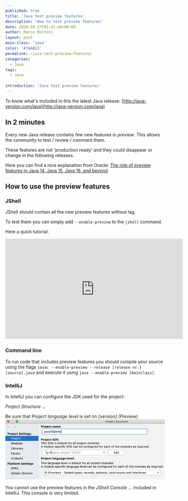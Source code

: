 ```yaml
---
published: true
title: 'Java test preview features'
description: 'How to test preview features'
date: 2020-10-27T01:41:48+00:00
author: Marco Molteni
layout: post
main-class: 'java'
color: '#7AAB13'
permalink: /java-test-preview-features
categories:
  - Java
tags:
  - Java

introduction: 'Java test preview features'
---
```

To know what's included in this the latest Java release: [http://java-version.com/java](http://java-version.com/java)

## In 2 minutes
Every new Java release contains few new features in _preview_. This allows the community to test / review / comment them.

These features are not 'production ready' and they could disappear or change in the following releases.

Here you can find a nice explanation from Oracle: [The role of preview features in Java 14, Java 15, Java 16, and beyond](https://blogs.oracle.com/javamagazine/the-role-of-previews-in-java-14-java-15-java-16-and-beyond)

## How to use the preview features

### JShell
JShell should contain all the new preview features without lag.

To test them you can simply add `--enable-preview` to the `jshell` command.

Here a quick tutorial:

<iframe width="560" height="315" src="https://www.youtube.com/embed/dfBRP6YWXyc" frameborder="0" allow="accelerometer; autoplay; clipboard-write; encrypted-media; gyroscope; picture-in-picture" allowfullscreen></iframe>

### Command line
To run code that includes preview features you should compile your source using the flags `javac --enable-preview --release [release nr.] [source].java`
 and execute it using `java --enable-preview [mainclass]`.

### IntelliJ

In IntelliJ you can configure the JDK used for the project:

_Project Structure ..._

Be sure that _Project language level_ is set on _[version] (Preview)_
<img src="/assets/img/uploads/2020/intellij-preview.gif" alt=""/>

You cannot use the preview features in the _JShell Console ..._ included in IntelliJ. This console is very limited.

